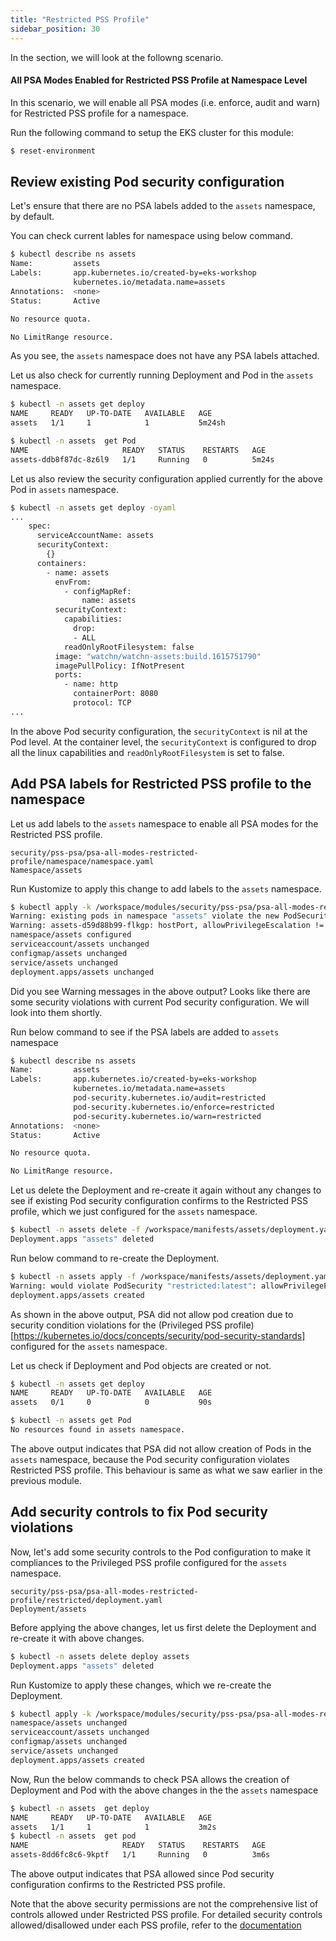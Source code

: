 ```yaml
---
title: "Restricted PSS Profile"
sidebar_position: 30
---
```


In the section, we will look at the followng scenario.

#### All PSA Modes Enabled for Restricted PSS Profile at Namespace Level

In this scenario, we will enable all PSA modes (i.e. enforce, audit and warn) for Restricted PSS profile for a namespace.

Run the following command to setup the EKS cluster for this module:

```bash timeout=300 wait=30
$ reset-environment 
```

## Review existing Pod security configuration

Let's ensure that there are no PSA labels added to the `assets` namespace, by default.

You can check current lables for namespace using below command.

```bash  timeout=60 hook=restricted-namespace-no-labels
$ kubectl describe ns assets 
Name:         assets
Labels:       app.kubernetes.io/created-by=eks-workshop
              kubernetes.io/metadata.name=assets
Annotations:  <none>
Status:       Active

No resource quota.

No LimitRange resource.
```
As you see, the `assets` namespace does not have any PSA labels attached.

Let us also check for currently running Deployment and Pod in the `assets` namespace.

```bash  test=false
$ kubectl -n assets get deploy
NAME     READY   UP-TO-DATE   AVAILABLE   AGE
assets   1/1     1            1           5m24sh

$ kubectl -n assets  get Pod
NAME                     READY   STATUS    RESTARTS   AGE
assets-ddb8f87dc-8z6l9   1/1     Running   0          5m24s
```

Let us also review the security configuration applied currently for the above Pod in `assets` namespace.

```bash  test=false
$ kubectl -n assets get deploy -oyaml 
...
    spec:
      serviceAccountName: assets
      securityContext:
        {}
      containers:
        - name: assets
          envFrom:
            - configMapRef:
                name: assets
          securityContext:
            capabilities:
              drop:
              - ALL
            readOnlyRootFilesystem: false
          image: "watchn/watchn-assets:build.1615751790"
          imagePullPolicy: IfNotPresent
          ports:
            - name: http
              containerPort: 8080
              protocol: TCP
...

```

In the above Pod security configuration, the `securityContext` is nil at the Pod level. At the container level, the `securityContext` is configured to drop all the linux capabilities and `readOnlyRootFilesystem` is set to false.

## Add PSA labels for Restricted PSS profile to the namespace

Let us add labels to the `assets` namespace to enable all PSA modes for the Restricted PSS profile.

```kustomization
security/pss-psa/psa-all-modes-restricted-profile/namespace/namespace.yaml
Namespace/assets
```
Run Kustomize to apply this change to add labels to the `assets` namespace.

```bash  timeout=180 hook=restricted-namespace
$ kubectl apply -k /workspace/modules/security/pss-psa/psa-all-modes-restricted-profile/namespace
Warning: existing pods in namespace "assets" violate the new PodSecurity enforce level "restricted:latest"
Warning: assets-d59d88b99-flkgp: hostPort, allowPrivilegeEscalation != false, runAsNonRoot != true, seccompProfile
namespace/assets configured
serviceaccount/assets unchanged
configmap/assets unchanged
service/assets unchanged
deployment.apps/assets unchanged
```
Did you see Warning messages in the above output? Looks like there are some security violations with current Pod security configuration. We will look into them shortly.

Run below command to see if the PSA labels are added to `assets` namespace
 
```bash test=false
$ kubectl describe ns assets
Name:         assets
Labels:       app.kubernetes.io/created-by=eks-workshop
              kubernetes.io/metadata.name=assets
              pod-security.kubernetes.io/audit=restricted
              pod-security.kubernetes.io/enforce=restricted
              pod-security.kubernetes.io/warn=restricted
Annotations:  <none>
Status:       Active

No resource quota.

No LimitRange resource.
```

Let us delete the Deployment and re-create it again without any changes to see if existing Pod security configuration confirms to the Restricted PSS profile, which we just configured for the `assets` namespace.

```bash
$ kubectl -n assets delete -f /workspace/manifests/assets/deployment.yaml
Deployment.apps "assets" deleted
```
Run below command to re-create the Deployment.

```bash timeout=180 hook=restricted-deploy-no-changes
$ kubectl -n assets apply -f /workspace/manifests/assets/deployment.yaml
Warning: would violate PodSecurity "restricted:latest": allowPrivilegeEscalation != false (container "assets" must set securityContext.allowPrivilegeEscalation=false), runAsNonRoot != true (pod or container "assets" must set securityContext.runAsNonRoot=true), seccompProfile (pod or container "assets" must set securityContext.seccompProfile.type to "RuntimeDefault" or "Localhost")
deployment.apps/assets created
```
As shown in the above output, PSA did not allow pod creation due to security condition violations for the (Privileged PSS profile)[https://kubernetes.io/docs/concepts/security/pod-security-standards] configured for the `assets` namespace.

Let us check if Deployment and Pod objects are created or not.

```bash test=false
$ kubectl -n assets get deploy
NAME     READY   UP-TO-DATE   AVAILABLE   AGE
assets   0/1     0            0           90s

$ kubectl -n assets get Pod   
No resources found in assets namespace.
```
The above output indicates that PSA did not allow creation of Pods in the `assets` namespace, because the Pod security configuration violates Restricted PSS profile. This behaviour is same as what we saw earlier in the previous module.

## Add security controls to fix Pod security violations

Now, let's add some security controls to the Pod configuration to make it compliances to the Privileged PSS profile configured for the `assets` namespace.

```kustomization
security/pss-psa/psa-all-modes-restricted-profile/restricted/deployment.yaml
Deployment/assets
```

Before applying the above changes, let us first delete the Deployment and re-create it with above changes.

```bash
$ kubectl -n assets delete deploy assets
Deployment.apps "assets" deleted
```

Run Kustomize to apply these changes, which we re-create the Deployment.

```bash timeout=180 hook=restricted-deploy-with-changes
$ kubectl apply -k /workspace/modules/security/pss-psa/psa-all-modes-restricted-profile/restricted/
namespace/assets unchanged
serviceaccount/assets unchanged
configmap/assets unchanged
service/assets unchanged
deployment.apps/assets created
```
Now, Run the below commands to check PSA allows the creation of Deployment and Pod with the above changes in the  the `assets` namespace

```bash test=false
$ kubectl -n assets  get deploy                                                                    
NAME     READY   UP-TO-DATE   AVAILABLE   AGE
assets   1/1     1            1           3m2s
$ kubectl -n assets  get pod   
NAME                     READY   STATUS    RESTARTS   AGE
assets-8dd6fc8c6-9kptf   1/1     Running   0          3m6s
```
The above output indicates that PSA allowed since Pod security configuration confirms to the Restricted PSS profile.

Note that the above security permissions are not the comprehensive list of controls allowed under Restricted PSS profile. For detailed security controls allowed/disallowed under each PSS profile, refer to the [documentation](https://kubernetes.io/docs/concepts/security/pod-security-standards/#restricted)